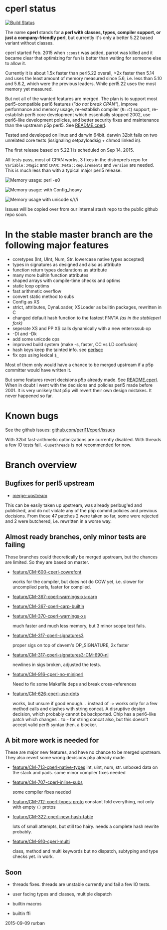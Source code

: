 # cperl status

[![Build Status](https://travis-ci.org/perl11/cperl.svg?branch=master)](https://travis-ci.org/perl11/cperl)

The name **cperl** stands for **a perl with classes, types, compiler
support, or just a company-friendly perl**, but currently it's only a
better 5.22 based variant without classes.

cperl started Feb. 2015 when `:const` was added, parrot was killed and
it became clear that optimizing for fun is better than waiting for
someone else to allow it.

Currently it is about 1.5x faster than perl5.22 overall, >2x faster
then 5.14 and uses the least amount of memory measured since 5.6,
i.e. less than 5.10 and 5.6.2, which were the previous leaders. While
perl5.22 uses the most memory yet measured.

But not all of the wanted features are merged.  The plan is to support
most perl5-compatible perl6 features (*"do not break CPAN"*), improve
performance and memory usage, re-establish compiler (`B::C`) support,
re-establish perl5 core development which essentially stopped 2002,
use perl6-like development policies, and better security fixes and
maintenance than the upstream p5p perl5. See [README.cperl](perlcperl.html).

Tested and developed on linux and darwin 64bit. darwin 32bit fails
on two unrelated core tests (issignaling setpayloadsig + chmod linked in).

The first release based on 5.22.1 is scheduled on Sep 14. 2015.

All tests pass, most of CPAN works, 3 fixes in the distroprefs repo
for `Variable::Magic` and `CPAN::Meta::Requirements` and `version` are needed.
This is much less than with a typical major perl5 release.

![Memory usage: perl -e0](cperl-m0.png)

![Memory usage: with Config_heavy](cperl-p0.png)

![Memory usage with unicode s///i](cperl-p1.png)

Issues will be copied over from our internal stash repo to the public
github repo soon.

# In the stable master branch are the following major features

* coretypes (Int, UInt, Num, Str. lowercase native types accepted)
* types in signatures as designed and also as attribute
* function return types declarations as attribute
* many more builtin function attributes
* shaped arrays with compile-time checks and optims
* static loop optims
* fast arithmetic overflow
* convert static method to subs
* Config as XS
* strict, attributes, DynaLoader, XSLoader as builtin packages, rewritten in C
* changed default hash function to the fastest FNV1A *(as in the stableperl fork)*
* seperate XS and PP XS calls dynamically with a new enterxssub op
* -DI and -Dk
* add some unicode ops
* improved build system (make -s, faster, CC vs LD confusion)
* hash keys keep the tainted info. see [perlsec](http://perldoc.perl.org/perlsec.html#Taint-mode)
* fix ops using lexical `$_`

Most of them only would have a chance to be merged upstream if a
p5p committer would have written it.

But some features revert decisions p5p already made. See [README.cperl](perlcperl.html).
When in doubt I went with the decisions and policies perl5 made
before 2001. It is very unlikely that p5p will revert their own design
mistakes. It never happened so far.

# Known bugs

See the github issues: [github.com/perl11/cperl/issues](http://github.com/perl11/cperl/issues)

With 32bit fast-arithmetic optimizations are currently disabled.
With threads a few IO tests fail. `-Dusethreads` is not recommended for now.

# Branch overview

## Bugfixes for perl5 upstream

* [merge-upstream](http://github.com/perl11/cperl/commits/merge-upstream)

This can be easily taken up upstream, was already perlbug'ed and
published, and do not violate any of the p5p commit policies and
previous decisions.  From those 47 patches 2 were taken so far, some
were rejected and 2 were butchered, i.e. rewritten in a worse way.

## Almost ready branches, only minor tests are failing

Those branches could theoretically be merged upstream, but the chances
are limited. So they are based on master.

* [feature/CM-600-cperl-cowrefcnt](http://github.com/perl11/cperl/commits/feature/CM-600-cperl-cowrefcnt)

  works for the compiler, but does not do COW yet, i.e. slower for
  uncompiled perls, faster for compiled.

* [feature/CM-367-cperl-warnings-xs-carp](http://github.com/perl11/cperl/commits/feature/CM-367-cperl-warnings-xs-carp)
* [feature/CM-367-cperl-carp-builtin](http://github.com/perl11/cperl/commits/feature/CM-367-cperl-carp-builtin)
* [feature/CM-370-cperl-warnings-xs](http://github.com/perl11/cperl/commits/feature/CM-370-cperl-warnings-xs)

  much faster and much less memory, but 3 minor scope test fails.

* [feature/CM-317-cperl-signatures3](http://github.com/perl11/cperl/commits/feature/CM-317-cperl-signatures3)

  proper sigs on top of davem's OP_SIGNATURE, 2x faster

* [feature/CM-317-cperl-signatures3-CM-690-nl](http://github.com/perl11/cperl/commits/feature/CM-317-cperl-signatures3-CM-690-nl)

  newlines in sigs broken, adjusted the tests.

* [feature/CM-916-cperl-no-miniperl](http://github.com/perl11/cperl/commits/feature/CM-916-cperl-no-miniperl)

  Need to fix some Makefile deps and break cross-references

* [feature/CM-626-cperl-use-dots](http://github.com/perl11/cperl/commits/feature/CM-626-cperl-use-dots)

  works, but unsure if good enough. `.` instead of `->` works only for
  a few method calls and clashes with string concat. A disruptive
  design decision, which probably cannot be backported. Chip has a
  perl6-like patch which changes `.` to `~` for string concat also,
  but this doesn't accept valid perl5 syntax then. a blocker.

## A bit more work is needed for

These are major new features, and have no chance to be merged upstream.
They also revert some wrong decisions p5p already made.

* [feature/CM-713-cperl-native-types](http://github.com/perl11/cperl/commits/feature/CM-713-cperl-native-types)
  int, uint, num, str. unboxed data on the stack and pads. some minor compiler fixes needed

* [feature/CM-707-cperl-inline-subs](http://github.com/perl11/cperl/commits/feature/CM-707-cperl-inline-subs)

  some compiler fixes needed

* [feature/CM-712-cperl-types-proto](http://github.com/perl11/cperl/commits/feature/CM-712-cperl-types-proto)
  constant fold everything, not only with empty `()` protos

* [feature/CM-322-cperl-new-hash-table](http://github.com/perl11/cperl/commits/feature/CM-322-cperl-new-hash-table)

  lots of small attempts, but still too hairy. needs a complete hash rewrite probably.

* [feature/CM-910-cperl-multi](http://github.com/perl11/cperl/commits/feature/CM-910-cperl-multi)

  class, method and multi keywords but no dispatch, subtyping and type checks yet. in work.

## Soon

* threads fixes. threads are unstable currently and fail a few IO tests.

* user facing types and classes, multiple dispatch

* builtin macros

* builtin ffi

2015-09-09 rurban
